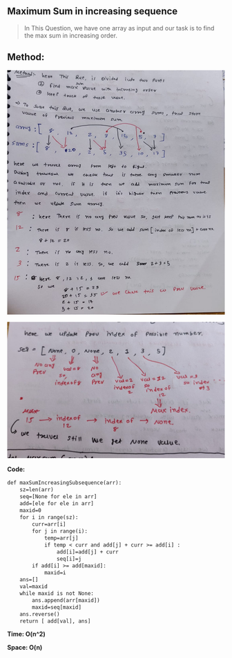 ﻿

## Maximum Sum in increasing sequence

> In This Question, we have one array as input and our task is to find the max sum in increasing order.

## Method:
![enter image description here](https://github.com/skyman98/competitive-coding/blob/main/img/6.jpeg)

![enter image description here](https://github.com/skyman98/competitive-coding/blob/main/img/7.jpeg)


**Code:**

    def maxSumIncreasingSubsequence(arr):
        sz=len(arr)
    	seq=[None for ele in arr]
    	add=[ele for ele in arr]
    	maxid=0
    	for i in range(sz):
    		curr=arr[i]
    		for j in range(i):
    			temp=arr[j]
    			if temp < curr and add[j] + curr >= add[i] :
    				add[i]=add[j] + curr
    				seq[i]=j
    		if add[i] >= add[maxid]:
    			maxid=i
    	ans=[]
    	val=maxid
    	while maxid is not None:
    		ans.append(arr[maxid])
    		maxid=seq[maxid]
    	ans.reverse()
    	return [ add[val], ans]

**Time: O(n^2)**

**Space: O(n)**
